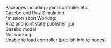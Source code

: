 Packages including: joint controller etc. <br/>
Gazebo and Rviz Simulation <br/> *mission abort 
Working: <br/>
Rviz and joint state publisher gui <br/>
Gazebo model<br/>
Not working: <br/>
Unable to load controller (publish info to nodes) <br/>
